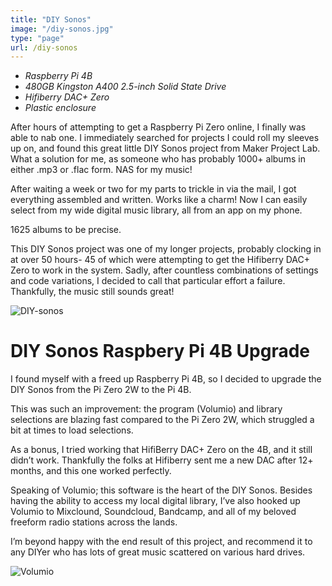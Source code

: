 ```yaml
---
title: "DIY Sonos"
image: "/diy-sonos.jpg"
type: "page"
url: /diy-sonos 
---
```


- *Raspberry Pi 4B*
- *480GB Kingston A400 2.5-inch Solid State Drive*
- *Hifiberry DAC+ Zero*
- *Plastic enclosure*

After hours of attempting to get a Raspberry Pi Zero online, I finally was able to nab one. I immediately searched for projects I could roll my sleeves up on, and found this great little DIY Sonos project from Maker Project Lab. What a solution for me, as someone who has probably 1000+ albums in either .mp3 or .flac form. NAS for my music!

After waiting a  week or two for my parts to trickle in via the mail, I got everything assembled and written. Works like a charm! Now I can easily select from my wide digital music library, all from an app on my phone.

1625 albums to be precise.

This DIY Sonos project was one of my longer projects, probably clocking in at over 50 hours- 45 of which were attempting to get the Hifiberry DAC+ Zero to work in the system. Sadly, after countless combinations of settings and code variations, I decided to call that particular effort a failure. Thankfully, the music still sounds great!

![DIY-sonos](/DIY-sonos.jpg)

# DIY Sonos Raspbery Pi 4B Upgrade
I found myself with a freed up Raspberry Pi 4B, so I decided to upgrade the DIY Sonos from the Pi Zero 2W to the Pi 4B. 

This was such an improvement: the program (Volumio) and library selections are blazing fast compared to the Pi Zero 2W, which struggled a bit at times to load selections.

As a bonus, I tried working that HifiBerry DAC+ Zero on the 4B, and it still didn’t work.  Thankfully the folks at Hifiberry sent me a new DAC after 12+ months, and this one worked perfectly. 

Speaking of Volumio; this software is the heart of the DIY Sonos. Besides having the ability to access my local digital library, I’ve also hooked up Volumio to Mixclound, Soundcloud, Bandcamp, and all of my beloved freeform radio stations across the lands. 

I’m beyond happy with the end result of this project, and recommend it to any DIYer who has lots of great music scattered on various hard drives. 

![Volumio](/volumio.jpg)
